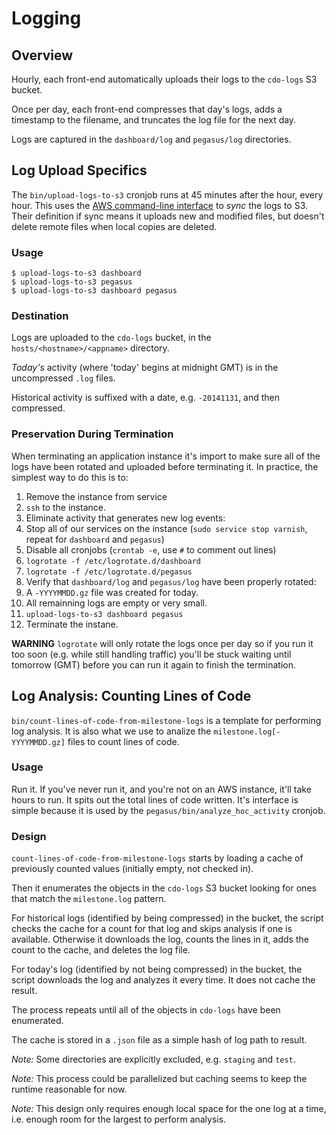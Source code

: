 # Logging

## Overview

Hourly, each front-end automatically uploads their logs to the `cdo-logs` S3 bucket.

Once per day, each front-end compresses that day's logs, adds a timestamp to the filename, and truncates the log file for the next day.

Logs are captured in the `dashboard/log` and `pegasus/log` directories.

## Log Upload Specifics

The `bin/upload-logs-to-s3` cronjob runs at 45 minutes after the hour, every hour. This uses the [AWS command-line interface](http://aws.amazon.com/cli/) to *sync* the logs to S3. Their definition if sync means it uploads new and modified files, but doesn't delete remote files when local copies are deleted.

### Usage

```
$ upload-logs-to-s3 dashboard
$ upload-logs-to-s3 pegasus
$ upload-logs-to-s3 dashboard pegasus
```

### Destination

Logs are uploaded to the `cdo-logs` bucket, in the `hosts/<hostname>/<appname>` directory.
  
*Today's* activity (where 'today' begins at midnight GMT) is in the uncompressed `.log` files.

Historical activity is suffixed with a date, e.g. `-20141131`, and then compressed.

### Preservation During Termination

When terminating an application instance it's import to make sure all of the logs have been rotated and uploaded before terminating it. In practice, the simplest way to do this is to:

1. Remove the instance from service
1. `ssh` to the instance.
1. Eliminate activity that generates new log events:
  1. Stop all of our services on the instance (`sudo service stop varnish`, repeat for `dashboard` and `pegasus`)
  1. Disable all cronjobs (`crontab -e`, use `#` to comment out lines)
1. `logrotate -f /etc/logrotate.d/dashboard`
1. `logrotate -f /etc/logrotate.d/pegasus`
1. Verify that `dashboard/log` and `pegasus/log` have been properly rotated:
  1. A `-YYYYMMDD.gz` file was created for today.
  1. All remainning logs are empty or very small.
1. `upload-logs-to-s3 dashboard pegasus`
1. Terminate the instane.

**WARNING** `logrotate` will only rotate the logs once per day so if you run it too soon (e.g. while still handling traffic) you'll be stuck waiting until tomorrow (GMT) before you can run it again to finish the termination.

## Log Analysis: Counting Lines of Code

`bin/count-lines-of-code-from-milestone-logs` is a template for performing log analysis. It is also what we use to analize the `milestone.log[-YYYYMMDD.gz]` files to count lines of code.

### Usage

Run it. If you've never run it, and you're not on an AWS instance, it'll take hours to run. It spits out the total lines of code written. It's interface is simple because it is used by the `pegasus/bin/analyze_hoc_activity` cronjob.

### Design

`count-lines-of-code-from-milestone-logs` starts by loading a cache of previously counted values (initially empty, not checked in).

Then it enumerates the objects in the `cdo-logs` S3 bucket looking for ones that match the `milestone.log` pattern.

For historical logs (identified by being compressed) in the bucket, the script checks the cache for a count for that log and skips analysis if one is available. Otherwise it downloads the log, counts the lines in it, adds the count to the cache, and deletes the log file.

For today's log (identified by not being compressed) in the bucket, the script downloads the log and analyzes it every time. It does not cache the result.

The process repeats until all of the objects in `cdo-logs` have been enumerated.

The cache is stored in a `.json` file as a simple hash of log path to result.

*Note:* Some directories are explicitly excluded, e.g. `staging` and `test`.

*Note:* This process could be parallelized but caching seems to keep the runtime reasonable for now.

*Note:* This design only requires enough local space for the one log at a time, i.e. enough room for the largest to perform analysis.
